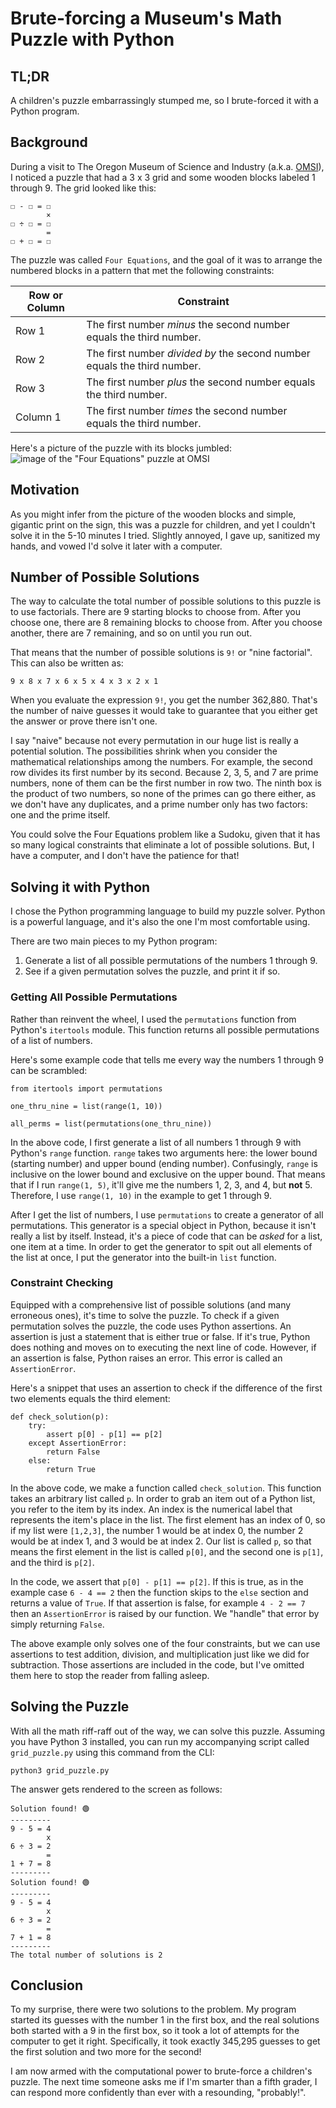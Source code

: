 # Brute-forcing a Museum's Math Puzzle with Python

## TL;DR
A children's puzzle embarrassingly stumped me, so I brute-forced it with a Python program.

## Background
During a visit to The Oregon Museum of Science and Industry (a.k.a. [OMSI](https://omsi.edu/)), I noticed a puzzle that had a 3 x 3 grid and some wooden blocks labeled 1 through 9.
The grid looked like this:
```
☐ - ☐ = ☐
        ×
☐ ÷ ☐ = ☐
        =
☐ + ☐ = ☐
```

The puzzle was called `Four Equations`, and the goal of it was to arrange the numbered blocks in a pattern that met the following constraints:

| Row or Column    | Constraint |
| ---------------- | ---------- |
| Row 1    | The first number *minus* the second number equals the third number. |
| Row 2    | The first number *divided by* the second number equals the third number. |
| Row 3    | The first number *plus* the second number equals the third number. |
| Column 1 | The first number *times* the second number equals the third number. |

Here's a picture of the puzzle with its blocks jumbled:
![image of the "Four Equations" puzzle at OMSI](https://github.com/bxbrenden/puzzle-grid/blob/main/four-equations.png)

## Motivation
As you might infer from the picture of the wooden blocks and simple, gigantic print on the sign, this was a puzzle for children, and yet I couldn't solve it in the 5-10 minutes I tried.
Slightly annoyed, I gave up, sanitized my hands, and vowed I'd solve it later with a computer.

## Number of Possible Solutions
The way to calculate the total number of possible solutions to this puzzle is to use factorials.
There are 9 starting blocks to choose from.
After you choose one, there are 8 remaining blocks to choose from.
After you choose another, there are 7 remaining, and so on until you run out.

That means that the number of possible solutions is `9!` or "nine factorial".
This can also be written as:
```
9 x 8 x 7 x 6 x 5 x 4 x 3 x 2 x 1
```

When you evaluate the expression `9!`, you get the number 362,880.
That's the number of naive guesses it would take to guarantee that you either get the answer or prove there isn't one.

I say "naive" because not every permutation in our huge list is really a potential solution.
The possibilities shrink when you consider the mathematical relationships among the numbers.
For example, the second row divides its first number by its second.
Because 2, 3, 5, and 7 are prime numbers, none of them can be the first number in row two.
The ninth box is the product of two numbers, so none of the primes can go there either, as we don't have any duplicates, and a prime number only has two factors: one and the prime itself.

You could solve the Four Equations problem like a Sudoku, given that it has so many logical constraints that eliminate a lot of possible solutions.
But, I have a computer, and I don't have the patience for that!

## Solving it with Python
I chose the Python programming language to build my puzzle solver.
Python is a powerful language, and it's also the one I'm most comfortable using.

There are two main pieces to my Python program:
1. Generate a list of all possible permutations of the numbers 1 through 9.
2. See if a given permutation solves the puzzle, and print it if so.

### Getting All Possible Permutations
Rather than reinvent the wheel, I used the `permutations` function from Python's `itertools` module.
This function returns all possible permutations of a list of numbers.

Here's some example code that tells me every way the numbers 1 through 9 can be scrambled:
```
from itertools import permutations

one_thru_nine = list(range(1, 10))

all_perms = list(permutations(one_thru_nine))
```

In the above code, I first generate a list of all numbers 1 through 9 with Python's `range` function.
`range` takes two arguments here: the lower bound (starting number) and upper bound (ending number).
Confusingly, `range` is inclusive on the lower bound and exclusive on the upper bound.
That means that if I run `range(1, 5)`, it'll give me the numbers 1, 2, 3, and 4, but **not** 5.
Therefore, I use `range(1, 10)` in the example to get 1 through 9.

After I get the list of numbers, I use `permutations` to create a generator of all permutations.
This generator is a special object in Python, because it isn't really a list by itself.
Instead, it's a piece of code that can be *asked* for a list, one item at a time.
In order to get the generator to spit out all elements of the list at once, I put the generator into the built-in `list` function.

### Constraint Checking
Equipped with a comprehensive list of possible solutions (and many erroneous ones), it's time to solve the puzzle.
To check if a given permutation solves the puzzle, the code uses Python assertions.
An assertion is just a statement that is either true or false.
If it's true, Python does nothing and moves on to executing the next line of code.
However, if an assertion is false, Python raises an error.
This error is called an `AssertionError`.

Here's a snippet that uses an assertion to check if the difference of the first two elements equals the third element:
```
def check_solution(p):
    try:
        assert p[0] - p[1] == p[2]
    except AssertionError:
        return False
    else:
        return True
```

In the above code, we make a function called `check_solution`.
This function takes an arbitrary list called `p`.
In order to grab an item out of a Python list, you refer to the item by its index.
An index is the numerical label that represents the item's place in the list.
The first element has an index of 0, so if my list were `[1,2,3]`, the number 1 would be at index 0, the number 2 would be at index 1, and 3 would be at index 2.
Our list is called `p`, so that means the first element in the list is called `p[0]`, and the second one is `p[1]`, and the third is `p[2]`.

In the code, we assert that `p[0] - p[1] == p[2]`.
If this is true, as in the example case `6 - 4 == 2` then the function skips to the `else` section and returns a value of `True`.
If that assertion is false, for example `4 - 2 == 7` then an `AssertionError` is raised by our function.
We "handle" that error by simply returning `False`.

The above example only solves one of the four constraints, but we can use assertions to test addition, division, and multiplication just like we did for subtraction.
Those assertions are included in the code, but I've omitted them here to stop the reader from falling asleep.

## Solving the Puzzle
With all the math riff-raff out of the way, we can solve this puzzle.
Assuming you have Python 3 installed, you can run my accompanying script called `grid_puzzle.py` using this command from the CLI:
```
python3 grid_puzzle.py
```

The answer gets rendered to the screen as follows:
```
Solution found! 🟢
---------
9 - 5 = 4
        x
6 ÷ 3 = 2
        =
1 + 7 = 8
---------
Solution found! 🟢
---------
9 - 5 = 4
        x
6 ÷ 3 = 2
        =
7 + 1 = 8
---------
The total number of solutions is 2
```

## Conclusion
To my surprise, there were two solutions to the problem.
My program started its guesses with the number 1 in the first box, and the real solutions both started with a 9 in the first box, so it took a lot of attempts for the computer to get it right.
Specifically, it took exactly 345,295 guesses to get the first solution and two more for the second!

I am now armed with the computational power to brute-force a children's puzzle.
The next time someone asks me if I'm smarter than a fifth grader, I can respond more confidently than ever with a resounding, "probably!".
